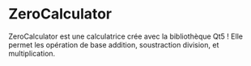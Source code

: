 # ZeroCalculator
ZeroCalculator est une calculatrice crée avec la bibliothèque Qt5 ! Elle permet les opération de base addition, soustraction division, et multiplication.
